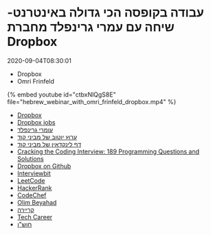 # עבודה בקופסה הכי גדולה באינטרנט- שיחה עם עמרי גרינפלד מחברת Dropbox

2020-09-04T08:30:01


* Dropbox
* Omri Frinfeld

{% embed youtube id="ctbxNlQgS8E" file="hebrew_webinar_with_omri_frinfeld_dropbox.mp4" %}

* [Dropbox](https://www.dropbox.com/)
* [Dropbox jobs](https://www.dropbox.com/jobs/)
* [עומרי גרינפלד](https://www.linkedin.com/in/omrigrinfeld/)
* [ערוץ יוטוב של מביני קוד](/youtube)
* [דף לינקדאין של מביני קוד](/linkedin)
* [Cracking the Coding Interview: 189 Programming Questions and Solutions](https://www.amazon.com/Cracking-Coding-Interview-Programming-Questions/dp/0984782850#ace-g6796040015)
* [Dropbox on Github](https://github.com/dropbox)
* [Interviewbit](https://www.interviewbit.com/)
* [LeetCode](https://leetcode.com/)
* [HackerRank](https://www.hackerrank.com/)
* [CodeChef](https://www.codechef.com/)
* [Olim Beyahad](http://www.olim-beyahad.org.il/en/)
* [קריירה](https://tech-career.org/)
* [Tech Career](https://tech-career.org/en/)
* [חוש"ן](https://www.hoshen.org/)


